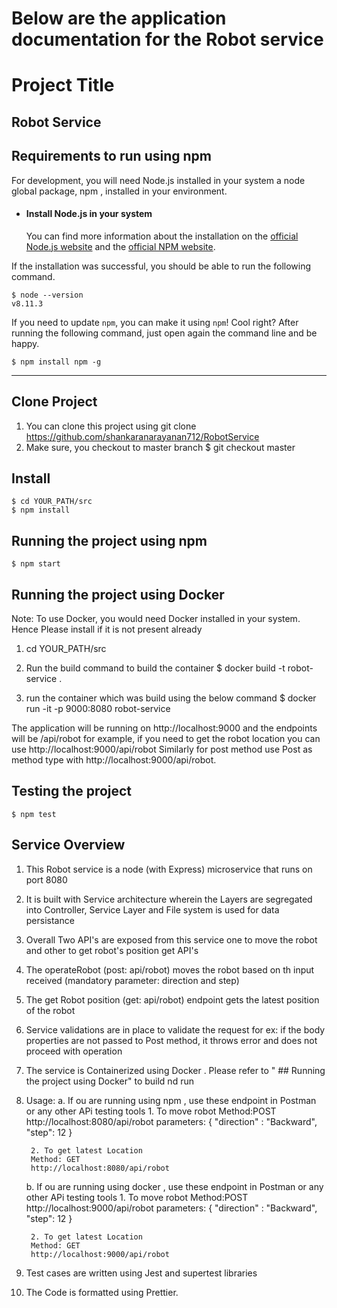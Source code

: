 
# Below are the application documentation for the Robot service
# Project Title
Robot Service
---
## Requirements to run using npm

For development, you will need Node.js installed in your system a node global package, npm , installed in your environment.
- #### Install Node.js in your system
   You can find more information about the installation on the [official Node.js website](https://nodejs.org/) and the [official NPM website](https://npmjs.org/).

If the installation was successful, you should be able to run the following command.

    $ node --version
    v8.11.3

If you need to update `npm`, you can make it using `npm`! Cool right? After running the following command, just open again the command line and be happy.

    $ npm install npm -g
---

## Clone Project
   1. You can clone this project using git clone https://github.com/shankaranarayanan712/RobotService
   2. Make sure, you checkout to master branch
      $ git checkout master

## Install
    $ cd YOUR_PATH/src
    $ npm install
## Running the project using npm

    $ npm start

## Running the project using Docker
Note: To use Docker, you would need Docker installed in your system. Hence Please install if it is not present already

 1. cd YOUR_PATH/src

 2. Run the build command to build the container
 $ docker build -t robot-service .

3. run the container which was build using the below command
 $ docker run -it -p 9000:8080 robot-service

The application will be running on http://localhost:9000 and the endpoints will be /api/robot
for example, if you need to get the robot location you can use http://localhost:9000/api/robot
Similarly for post method use Post as method type with http://localhost:9000/api/robot.
## Testing the project

    $ npm test

## Service Overview

1. This Robot service is a node (with Express) microservice that runs on port 8080

2. It is built with Service architecture wherein the Layers are segregated into Controller, Service  Layer and File system is  used for data persistance

3. Overall Two API's are exposed from this service one to move the robot and other to get robot's position
   get API's

4. The operateRobot (post: api/robot) moves the robot based on th input received
   (mandatory parameter: direction and step)

5. The get Robot position (get: api/robot) endpoint gets the latest position of the robot

6. Service validations are in place to validate the request
   for ex: if the body properties are not passed to Post method, it throws error and does not proceed with operation

7. The service is Containerized using Docker . Please refer to " ## Running the project using Docker" to build nd run

8. Usage: 
   a. If ou are running using npm , use these endpoint in Postman or any other APi testing tools
        1. To move robot
        Method:POST
        http://localhost:8080/api/robot 
        parameters: { "direction" : "Backward", "step": 12 }

        2. To get latest Location
        Method: GET
        http://localhost:8080/api/robot

    b.  If ou are running  using docker , use these endpoint in Postman or any other APi testing tools
        1. To move robot
        Method:POST
        http://localhost:9000/api/robot 
        parameters: { "direction" : "Backward", "step": 12 }

        2. To get latest Location
        Method: GET
        http://localhost:9000/api/robot

9. Test cases are written using Jest and supertest libraries

10. The Code is formatted using Prettier.
